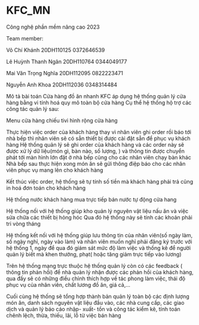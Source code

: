 # KFC_MN
Công nghệ phần mềm nâng cao 2023

Team member:

Võ Chí Khánh 20DH110125 0372646539

Lê Huỳnh Thanh Ngân 20DH110764 0344049177

Mai Văn Trọng Nghĩa 20DH112095 0822223471

Nguyễn Anh Khoa 20DH112036 0348314484

 

 Mô tả bài toán Cửa hàng đồ ăn nhanh KFC áp dụng hệ thống quản lý cửa hàng bằng vi tính hoá quy mô toàn bộ cửa hàng Cụ thể hệ thống hộ trợ các công tác quản lý sau:

Menu cửa hàng chiếu tivi hình rộng cửa hàng

Thực hiện việc order của khách hàng thay vì nhân viên ghi order rồi báo tới nhà bếp thì nhân viên sẽ có sẵn thiết bị được cài đặt sẵn để phục vụ khách hàng Hệ thống quản lý sẽ ghi order của khách hàng và các order này sẽ được xử lý dữ liệu(món gì, bàn nào, số lượng, ) và thông tin được chuyển phát tới màn hình lớn đặt ở nhà bếp cũng cho các nhân viên chạy bàn khác Nhà bếp sau thực hiện xong món ăn sẽ gửi thông điệp báo cho các nhân viên phục vụ mang lên cho khách hàng

Kết thúc việc order, hệ thống sẽ tự tính số tiền mà khách hàng phải trả cũng in hoá đơn toán cho khách hàng

Hệ thống nước khách hàng mua trực tiếp bán nước tự động cửa hang

Hệ thống nối với hệ thống giúp kho quản lý nguyên vật liệu nấu ăn và việc sửa chữa các thiết bị hỏng hóc Qua đó hệ thống này sẽ tính các khoản phải tri vòng tháng

Hệ thống kết nối với hệ thống giúp lưu thông tin của nhân viên(số ngày làm, số ngày nghỉ, ngày vào làm) và nhân viên muốn nghỉ phải đăng ký trước với hệ thống 1,  ngày để qua đó giám sát mức độ làm việc và thống kê để người quản lý biết mà khen thưởng, phạt( hoặc tăng giảm trực tiếp vào lương)

Trên hệ thống mạng trực thuộc hệ thống quản lý còn có các feedback ( thông tin phản hồi) để nhà quản lý nhận được các phản hồi của khách hàng, qua đấy sẽ có những điều chỉnh thích hợp về tác phong làm việc, thái độ phục vụ của nhân viên, chất lương đồ ăn, giá cả,…

Cuối cùng hệ thống sẽ tổng hợp thành bản quản lý toàn bộ các định lượng món ăn, danh sách nguyên vật liệu đầu vào, các nhà cung cấp, các giao dịch và quản lý báo cáo nhập- xuất- tồn và công tác kiểm kê, tính toán chênh lệch, thừa, thiếu, lãi, lỗ từ việc bán hàng
